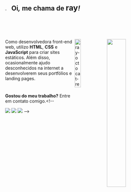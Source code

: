 <!--apresentação-->
## <img width="2%" src="https://raw.githubusercontent.com/kaueMarques/kaueMarques/master/hi.gif"> &nbsp;Oi<i>,</i> me chama de <big>ray</big><i>!</i>

<!--<img  align="right" width="375" height="175" src="https://github-readme-stats.vercel.app/api/top-langs/?username=raysantori&custom_title=Linguagens&hide=issues&title_color=e5e5e5&icon_color=545454&bg_color=ffffff00&text_color=dddddd&hide_border=true">-->

  <img align="right" width="35%" src="https://github-readme-stats.vercel.app/api/top-langs/?username=raysantori&custom_title=Linguagens&nbsp;e&nbsp;tecnologias&&hide=issues&title_color=e5e5e5&icon_color=545454&bg_color=0d1117&text_color=dddddd&hide_border=true&layout=compact&langs_count=7&theme=white"/>
  <img align="right" width="20%" src="https://i.ibb.co/DbRzQwm/ray-octocat-removebg-preview.png" alt="ray-octocat-removebg-preview" border="0">
</div>

Como desenvolvedora front-end web, utilizo <strong>HTML</strong>, <strong>CSS</strong> e <strong>JavaScript</strong> para criar sites estáticos. Além disso, ocasionalmente ajudo desconhecidos na internet a desenvolverem seus portfólios e landing pages.
  
#

<strong>Gostou do meu trabalho?</strong> Entre em contato comigo.<!--

<a href="mailto:contato@raysantori.com"><img src="https://img.shields.io/badge/email-1F2D52?style=for-the-badge&logo=gmail&logoColor=white"></a>
<a href="https://www.linkedin.com/in/raysantori/"><img src="https://img.shields.io/badge/linkedin-1F2D52?style=for-the-badge&logo=linkedin&logoColor=white"></a>
<a href="https://wa.me/5566999691956"><img src="https://img.shields.io/badge/whatsapp-1F2D52?style=for-the-badge&logo=whatsapp&logoColor=white"></a>
-->
